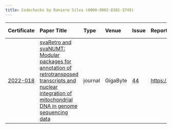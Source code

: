 ```yaml
---
title: Codechecks by Raniere Silva (0000-0002-8381-3749)
---
```



|Certificate |Paper Title                                                                                                                                                 |Type    |Venue    |Issue |Report                                 |Check date |
|:-------|:---------------------------------------------|:------------------|:------------------|:---|:--------------------------|:------------------|
|[2022-018](https://codecheck.org.uk/register/certs/2022-018/)|[svaRetro and svaNUMT: Modular packages for annotation of retrotransposed transcripts and nuclear integration of mitochondrial DNA in genome sequencing data](https://doi.org/10.46471/gigabyte.70)|journal |GigaByte |[44](https://github.com/codecheckers/register/issues/44)|https://doi.org/10.5281/zenodo.7084333 |2022-09-27 |
